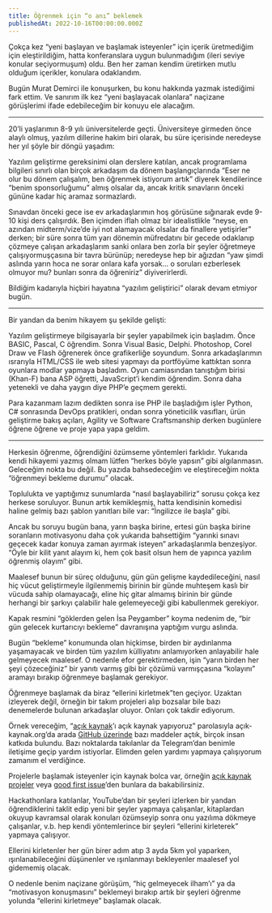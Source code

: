 ```yaml
---
title: Öğrenmek için “o anı” beklemek
publishedAt: 2022-10-16T00:00:00.000Z
---
```


Çokça kez “yeni başlayan ve başlamak isteyenler” için içerik üretmediğim için
eleştirildiğim, hatta konferanslara uygun bulunmadığım (ileri seviye konular
seçiyormuşum) oldu. Ben her zaman kendim üretirken mutlu olduğum içerikler,
konulara odaklandım.

Bugün Murat Demirci ile konuşurken, bu konu hakkında yazmak istediğimi fark
ettim. Ve sanırım ilk kez “yeni başlayacak olanlara” naçizane görüşlerimi ifade
edebileceğim bir konuyu ele alacağım.

---

20’li yaşlarımın 8-9 yılı üniversitelerde geçti. Üniversiteye girmeden önce
alaylı olmuş, yazılım dillerine hakim biri olarak, bu süre içerisinde neredeyse
her yıl şöyle bir döngü yaşadım:

Yazılım geliştirme gereksinimi olan derslere katılan, ancak programlama
bilgileri sınırlı olan birçok arkadaşım da dönem başlangıçlarında “Eser ne olur
bu dönem çalışalım, ben öğrenmek istiyorum artık” diyerek kendilerince “benim
sponsorluğumu” almış olsalar da, ancak kritik sınavların önceki gününe kadar hiç
aramaz sormazlardı.

Sınavdan önceki gece ise ev arkadaşlarımın hoş görüsüne sığınarak evde 9-10 kişi
ders çalışırdık. Ben içimden iflah olmaz bir idealistlikle “neyse, en azından
midterm/vize’de iyi not alamayacak olsalar da finallere yetişirler” derken; bir
süre sonra tüm yarı dönemin müfredatını bir gecede odaklanıp çözmeye çalışan
arkadaşlarım sanki onlara ben zorla bir şeyler öğretmeye çalışıyormuşçasına bir
tavra bürünüp; neredeyse hep bir ağızdan “yaw şimdi aslında yarın hoca ne sorar
onlara kafa yorsak... o soruları ezberlesek olmuyor mu? bunları sonra da
öğreniriz” diyiverirlerdi.

Bildiğim kadarıyla hiçbiri hayatına “yazılım geliştirici” olarak devam etmiyor
bugün.

---

Bir yandan da benim hikayem şu şekilde gelişti:

Yazılım geliştirmeye bilgisayarla bir şeyler yapabilmek için başladım. Önce
BASIC, Pascal, C öğrendim. Sonra Visual Basic, Delphi. Photoshop, Corel Draw ve
Flash öğrenerek önce grafikerliğe soyundum. Sonra arkadaşlarımın ısrarıyla
HTML/CSS ile web sitesi yapmayı da portföyüme kattıktan sonra oyunlara modlar
yapmaya başladım. Oyun camiasından tanıştığım birisi (Khan-F) bana ASP öğretti,
JavaScript’i kendim öğrendim. Sonra daha yetenekli ve daha yaygın diye PHP’e
geçmem gerekti.

Para kazanmam lazım dedikten sonra ise PHP ile başladığım işler Python, C#
sonrasında DevOps pratikleri, ondan sonra yöneticilik vasıfları, ürün geliştirme
bakış açıları, Agility ve Software Craftsmanship derken bugünlere öğrene öğrene
ve proje yapa yapa geldim.

---

Herkesin öğrenme, öğrendiğini özümseme yöntemleri farklıdır. Yukarıda kendi
hikayemi yazmış olmam lütfen “herkes böyle yapsın” gibi algılanmasın. Geleceğim
nokta bu değil. Bu yazıda bahsedeceğim ve eleştireceğim nokta “öğrenmeyi bekleme
durumu” olacak.

Toplulukta ve yaptığımız sunumlarda “nasıl başlayabiliriz” sorusu çokça kez
herkese soruluyor. Bunun artık kemikleşmiş, hatta kendisinin komedisi haline
gelmiş bazı şablon yanıtları bile var: “İngilizce ile başla” gibi.

Ancak bu soruyu bugün bana, yarın başka birine, ertesi gün başka birine
soranların motivasyonu daha çok yukarıda bahsettiğim “yarınki sınavı geçecek
kadar konuya zaman ayırmak isteyen” arkadaşlarımla benzeşiyor. “Öyle bir kilit
yanıt alayım ki, hem çok basit olsun hem de yapınca yazılım öğrenmiş olayım”
gibi.

Maalesef bunun bir süreç olduğunu, gün gün gelişme kaydedileceğini, nasıl hiç
vücut geliştirmeyle ilgilenmemiş birinin bir günde muhteşem kaslı bir vücuda
sahip olamayacağı, eline hiç gitar almamış birinin bir günde herhangi bir
şarkıyı çalabilir hale gelemeyeceği gibi kabullenmek gerekiyor.

Kapak resmini “göklerden gelen İsa Peygamber” koyma nedenim de, “bir gün gelecek
kurtarıcıyı bekleme” davranışına yaptığım vurgu aslında.

Bugün “bekleme” konumunda olan hiçkimse, birden bir aydınlanma yaşamayacak ve
birden tüm yazılım külliyatını anlamıyorken anlayabilir hale gelmeyecek
maalesef. O nedenle efor gerektirmeden, işin “yarın birden her şeyi çözeceğiniz”
bir yanıtı varmış gibi bir çözümü varmışçasına “kolayını” aramayı bırakıp
öğrenmeye başlamak gerekiyor.

Öğrenmeye başlamak da biraz “ellerini kirletmek”ten geçiyor. Uzaktan izleyerek
değil, örneğin bir takım projeleri alıp bozsalar bile bazı denemelerde bulunan
arkadaşlar oluyor. Onları çok takdir ediyorum.

Örnek vereceğim, “[açık kaynak](https://acik-kaynak.org/)’ı açık kaynak
yapıyoruz” parolasıyla açık-kaynak.org’da arada
[GitHub üzerinde](https://github.com/acikkaynak/acikkaynak-website) bazı
maddeler açtık, birçok insan katkıda bulundu. Bazı noktalarda takılanlar da
Telegram’dan benimle iletişime geçip yardım istiyorlar. Elimden gelen yardımı
yapmaya çalışıyorum zamanım el verdiğince.

Projelerle başlamak isteyenler için kaynak bolca var, örneğin
[açık kaynak projeler](https://acik-kaynak.org/projects/) veya
[good first issue](https://goodfirstissue.dev/)’den bunlara da bakabilirsiniz.

Hackathonlara katılanlar, YouTube’dan bir şeyleri izlerken bir yandan
öğrendiklerini taklit edip yeni bir şeyler yapmaya çalışanlar, kitaplardan
okuyup kavramsal olarak konuları özümseyip sonra onu yazılıma dökmeye
çalışanlar, v.b. hep kendi yöntemlerince bir şeyleri “ellerini kirleterek”
yapmaya çalışıyor.

Ellerini kirletenler her gün birer adım atıp 3 ayda 5km yol yaparken,
ışınlanabileceğini düşünenler ve ışınlanmayı bekleyenler maalesef yol gidememiş
olacak.

O nedenle benim naçizane görüşüm, “hiç gelmeyecek ilham’ı” ya da “motivasyon
konuşmasını” beklemeyi bırakıp artık bir şeyleri öğrenme yolunda “ellerini
kirletmeye” başlamak olacak.
